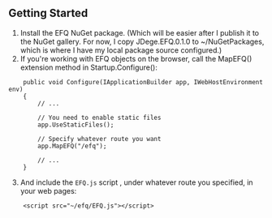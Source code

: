 ## Getting Started

1. Install the EFQ NuGet package. (Which will be easier after I publish it to the NuGet gallery. For now, I copy JDege.EFQ.0.1.0 to ~/NuGetPackages, which is where I have my local package source configured.)
2. If you're working with EFQ objects on the browser, call the MapEFQ() extension method in Startup.Configure():

```
    public void Configure(IApplicationBuilder app, IWebHostEnvironment env)
    {
        // ...

        // You need to enable static files
        app.UseStaticFiles();

        // Specify whatever route you want
        app.MapEFQ("/efq");

        // ...
    }
```
3. And include the `EFQ.js` script , under whatever route you specified, in your web pages:

```
    <script src="~/efq/EFQ.js"></script>
```

